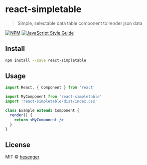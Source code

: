 # react-simpletable

> Simple, selectable data table component to render json data

[![NPM](https://img.shields.io/npm/v/react-simpletable.svg)](https://www.npmjs.com/package/react-simpletable) [![JavaScript Style Guide](https://img.shields.io/badge/code_style-standard-brightgreen.svg)](https://standardjs.com)

## Install

```bash
npm install --save react-simpletable
```

## Usage

```jsx
import React, { Component } from 'react'

import MyComponent from 'react-simpletable'
import 'react-simpletable/dist/index.css'

class Example extends Component {
  render() {
    return <MyComponent />
  }
}
```

## License

MIT © [hesenger](https://github.com/hesenger)
